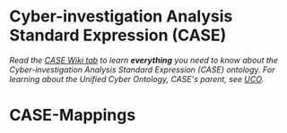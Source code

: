 # Cyber-investigation Analysis Standard Expression (CASE)

_Read the [CASE Wiki tab](https://github.com/ucoProject/CASE/wiki) to learn **everything** you need to know about the Cyber-investigation Analysis Standard Expression (CASE) ontology._
_For learning about the Unified Cyber Ontology, CASE's parent, see [UCO](https://github.com/ucoProject/UCO)._

# CASE-Mappings
